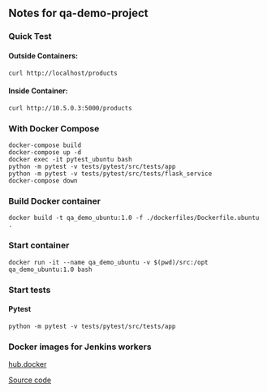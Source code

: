 ## Notes for qa-demo-project

### Quick Test

#### Outside Containers:
```
curl http://localhost/products
```
#### Inside Container:
```
curl http://10.5.0.3:5000/products
```

### With Docker Compose

```
docker-compose build
docker-compose up -d
docker exec -it pytest_ubuntu bash
python -m pytest -v tests/pytest/src/tests/app
python -m pytest -v tests/pytest/src/tests/flask_service
docker-compose down
```

### Build Docker container

```
docker build -t qa_demo_ubuntu:1.0 -f ./dockerfiles/Dockerfile.ubuntu .
```

### Start container

```
docker run -it --name qa_demo_ubuntu -v $(pwd)/src:/opt qa_demo_ubuntu:1.0 bash
```

### Start tests

#### Pytest

```
python -m pytest -v tests/pytest/src/tests/app
```

### Docker images for Jenkins workers


[hub.docker](https://hub.docker.com/repository/docker/andreissh/jenkins-docker-slave/general)

[Source code](https://github.com/AndreiOlegovich/jenkins-docker-slave/)

